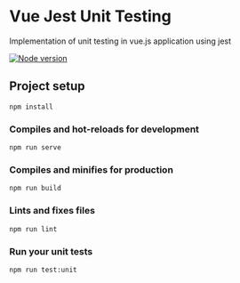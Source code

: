 # Vue Jest Unit Testing
Implementation of unit testing in vue.js application using jest

[![Node version](https://img.shields.io/node/v/6.1.0.svg?style=flat)](http://nodejs.org/download/)

## Project setup
```
npm install
```

### Compiles and hot-reloads for development
```
npm run serve
```

### Compiles and minifies for production
```
npm run build
```

### Lints and fixes files
```
npm run lint
```

### Run your unit tests
```
npm run test:unit
```
